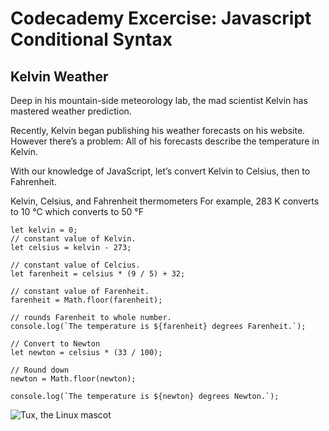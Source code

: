 # Codecademy Excercise: Javascript Conditional Syntax

## Kelvin Weather
Deep in his mountain-side meteorology lab, the mad scientist Kelvin has mastered weather prediction.

Recently, Kelvin began publishing his weather forecasts on his website. However there’s a problem: All of his forecasts describe the temperature in Kelvin.

With our knowledge of JavaScript, let’s convert Kelvin to Celsius, then to Fahrenheit.

Kelvin, Celsius, and Fahrenheit thermometers
For example, 283 K converts to 10 °C which converts to 50 °F

```
let kelvin = 0;
// constant value of Kelvin.
let celsius = kelvin - 273;

// constant value of Celcius.
let farenheit = celsius * (9 / 5) + 32;

// constant value of Farenheit.
farenheit = Math.floor(farenheit);

// rounds Farenheit to whole number.
console.log(`The temperature is ${farenheit} degrees Farenheit.`);

// Convert to Newton
let newton = celsius * (33 / 100);

// Round down
newton = Math.floor(newton);

console.log(`The temperature is ${newton} degrees Newton.`);
```

![Tux, the Linux mascot](https://content.codecademy.com/projects/introduction-to-javascript/learn-javascript-introduction/kelvin-weather/Kelvin%20Thermometers.svg)
